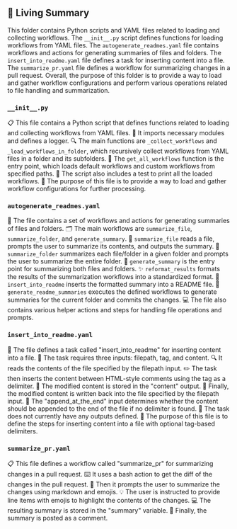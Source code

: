 

<!-- Living README Summary -->
## 🌳 Living Summary

This folder contains Python scripts and YAML files related to loading and collecting workflows. The `__init__.py` script defines functions for loading workflows from YAML files. The `autogenerate_readmes.yaml` file contains workflows and actions for generating summaries of files and folders. The `insert_into_readme.yaml` file defines a task for inserting content into a file. The `summarize_pr.yaml` file defines a workflow for summarizing changes in a pull request. Overall, the purpose of this folder is to provide a way to load and gather workflow configurations and perform various operations related to file handling and summarization.


### `__init__.py`

📋 This file contains a Python script that defines functions related to loading and collecting workflows from YAML files.
📁 It imports necessary modules and defines a logger.
🔍 The main functions are `_collect_workflows` and `_load_workflows_in_folder`, which recursively collect workflows from YAML files in a folder and its subfolders.
🔧 The `get_all_workflows` function is the entry point, which loads default workflows and custom workflows from specified paths.
📃 The script also includes a test to print all the loaded workflows.
🔄 The purpose of this file is to provide a way to load and gather workflow configurations for further processing.


### `autogenerate_readmes.yaml`

📝 The file contains a set of workflows and actions for generating summaries of files and folders.
🗂️ The main workflows are `summarize_file`, `summarize_folder`, and `generate_summary`.
📂 `summarize_file` reads a file, prompts the user to summarize its contents, and outputs the summary.
📁 `summarize_folder` summarizes each file/folder in a given folder and prompts the user to summarize the entire folder.
🌳 `generate_summary` is the entry point for summarizing both files and folders.
✨ `reformat_results` formats the results of the summarization workflows into a standardized format.
📝 `insert_into_readme` inserts the formatted summary into a README file.
🔁 `generate_readme_summaries` executes the defined workflows to generate summaries for the current folder and commits the changes.
💻 The file also contains various helper actions and steps for handling file operations and prompts.


### `insert_into_readme.yaml`

📝 The file defines a task called "insert_into_readme" for inserting content into a file.
📄 The task requires three inputs: filepath, tag, and content.
🔍 It reads the contents of the file specified by the filepath input.
✏️ The task then inserts the content between HTML-style comments using the tag as a delimiter.
📝 The modified content is stored in the "content" output.
💾 Finally, the modified content is written back into the file specified by the filepath input.
📝 The "append_at_the_end" input determines whether the content should be appended to the end of the file if no delimiter is found.
📝 The task does not currently have any outputs defined.
📝 The purpose of this file is to define the steps for inserting content into a file with optional tag-based delimiters.


### `summarize_pr.yaml`

📋 This file defines a workflow called "summarize_pr" for summarizing changes in a pull request.
⌨️ It uses a bash action to get the diff of the changes in the pull request.
💬 Then it prompts the user to summarize the changes using markdown and emojis.
💡 The user is instructed to provide line items with emojis to highlight the contents of the changes.
💻 The resulting summary is stored in the "summary" variable.
💬 Finally, the summary is posted as a comment.


<!-- Living README Summary -->